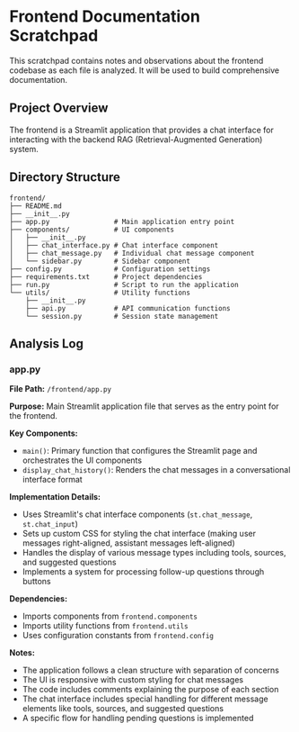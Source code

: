 # Frontend Documentation Scratchpad

This scratchpad contains notes and observations about the frontend codebase as each file is analyzed. It will be used to build comprehensive documentation.

## Project Overview

The frontend is a Streamlit application that provides a chat interface for interacting with the backend RAG (Retrieval-Augmented Generation) system. 

## Directory Structure
```
frontend/
├── README.md
├── __init__.py
├── app.py                # Main application entry point
├── components/           # UI components
│   ├── __init__.py
│   ├── chat_interface.py # Chat interface component
│   ├── chat_message.py   # Individual chat message component
│   └── sidebar.py        # Sidebar component
├── config.py             # Configuration settings
├── requirements.txt      # Project dependencies
├── run.py                # Script to run the application
└── utils/                # Utility functions
    ├── __init__.py
    ├── api.py            # API communication functions
    └── session.py        # Session state management
```

## Analysis Log

### app.py

**File Path:** `/frontend/app.py`

**Purpose:** Main Streamlit application file that serves as the entry point for the frontend.

**Key Components:**
- `main()`: Primary function that configures the Streamlit page and orchestrates the UI components
- `display_chat_history()`: Renders the chat messages in a conversational interface format

**Implementation Details:**
- Uses Streamlit's chat interface components (`st.chat_message`, `st.chat_input`)
- Sets up custom CSS for styling the chat interface (making user messages right-aligned, assistant messages left-aligned)
- Handles the display of various message types including tools, sources, and suggested questions
- Implements a system for processing follow-up questions through buttons

**Dependencies:**
- Imports components from `frontend.components`
- Imports utility functions from `frontend.utils`
- Uses configuration constants from `frontend.config` 

**Notes:**
- The application follows a clean structure with separation of concerns
- The UI is responsive with custom styling for chat messages
- The code includes comments explaining the purpose of each section
- The chat interface includes special handling for different message elements like tools, sources, and suggested questions
- A specific flow for handling pending questions is implemented
